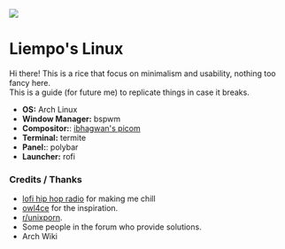 
![](.previews/wal.gif)
# Liempo's Linux
Hi there! This is a rice that focus on minimalism and usability, nothing too fancy here.  
This is a guide (for future me) to replicate things in case it breaks.
- **OS:** Arch Linux
- **Window Manager:** bspwm
- **Compositor:**: [ibhagwan's picom](https://github.com/sdhand/picom)
- **Terminal:** termite
- **Panel:**: polybar
- **Launcher:** rofi

### Credits / Thanks
- [lofi hip hop radio](https://www.youtube.com/watch?v=5qap5aO4i9A) for making me chill 
- [owl4ce](https://github.com/owl4ce) for the inspiration.
- [r/unixporn](https://www.reddit.com/r/unixporn/).
- Some people in the forum who provide solutions.
- Arch Wiki

